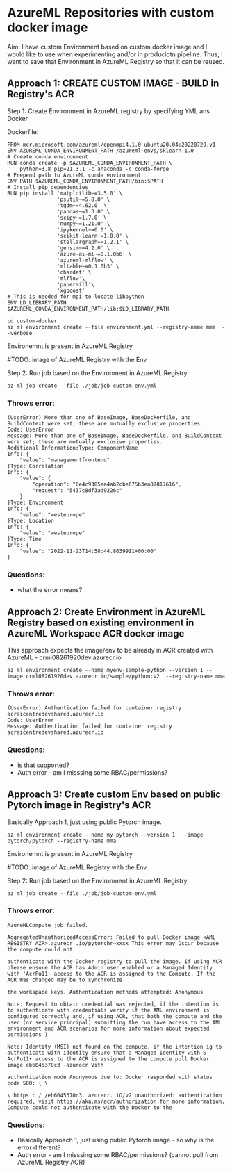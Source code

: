 # AzureML Repositories with custom docker image

Aim: I have custom Environment based on custom docker image and I would like to use when experimenting and/or in produciotn pipeline. Thus, I want to save that Environment in AzureML Registry so that it can be reused.


## Approach 1: CREATE CUSTOM IMAGE - BUILD in Registry's ACR

Step 1: Create Environment in AzureML registry by specifying YML ans Docker


Dockerfile:
```shell
FROM mcr.microsoft.com/azureml/openmpi4.1.0-ubuntu20.04:20220729.v1
ENV AZUREML_CONDA_ENVIRONMENT_PATH /azureml-envs/sklearn-1.0
# Create conda environment
RUN conda create -p $AZUREML_CONDA_ENVIRONMENT_PATH \
    python=3.8 pip=21.3.1 -c anaconda -c conda-forge
# Prepend path to AzureML conda environment
ENV PATH $AZUREML_CONDA_ENVIRONMENT_PATH/bin:$PATH
# Install pip dependencies
RUN pip install 'matplotlib~=3.5.0' \
                'psutil~=5.8.0' \
                'tqdm~=4.62.0' \
                'pandas~=1.3.0' \
                'scipy~=1.7.0' \
                'numpy~=1.21.0' \
                'ipykernel~=6.0' \
                'scikit-learn~=1.0.0' \
                'stellargraph~=1.2.1' \
                'gensim~=4.2.0' \
                'azure-ai-ml~=0.1.0b6' \
                'azureml-mlflow' \
                'mltable~=0.1.0b3' \
                'chardet' \
                'mlflow'\
                'papermill'\
                'xgboost'
# This is needed for mpi to locate libpython
ENV LD_LIBRARY_PATH $AZUREML_CONDA_ENVIRONMENT_PATH/lib:$LD_LIBRARY_PATH
```

```shell
cd custom-docker
az ml environment create --file environment.yml --registry-name mma  --verbose
```

Environemnt is present in AzureML Registry

#TODO: image of AzureML Registry with the Env 

Step 2: Run job based on the Environment in AzureML Registry

```shell
az ml job create --file ./job/job-custom-env.yml
```

### Throws error:
```shell
(UserError) More than one of BaseImage, BaseDockerfile, and BuildContext were set; these are mutually exclusive properties.
Code: UserError
Message: More than one of BaseImage, BaseDockerfile, and BuildContext were set; these are mutually exclusive properties.
Additional Information:Type: ComponentName
Info: {
    "value": "managementfrontend"
}Type: Correlation
Info: {
    "value": {
        "operation": "6e4c9385ea4ab2cbe675b3ea87817616",
        "request": "5437c8df3ad9226c"
    }
}Type: Environment
Info: {
    "value": "westeurope"
}Type: Location
Info: {
    "value": "westeurope"
}Type: Time
Info: {
    "value": "2022-11-23T14:58:44.8639911+00:00"
}
```

### Questions:
- what the error means?


## Approach 2: Create Environment in AzureML Registry based on existing environment in AzureML Workspace ACR docker image
This approach expects the image/env to be already in ACR created with AzureML - crml08261920dev.azurecr.io 

```
az ml environment create --name myenv-sample-python --version 1 --image crml08261920dev.azurecr.io/sample/python:v2  --registry-name mma
```

### Throws error:
```
(UserError) Authentication failed for container registry acraicentredevshared.azurecr.io
Code: UserError
Message: Authentication failed for container registry acraicentredevshared.azurecr.io
```
### Questions:
- is that supported?
- Auth error - am I misssing some RBAC/permissions?



## Approach 3: Create custom Env based on public Pytorch image in Registry's ACR
Basically Approach 1, just using public Pytorch image.

```
az ml environment create --name my-pytorch --version 1  --image pytorch/pytorch --registry-name mma
```

Environemnt is present in AzureML Registry

#TODO: image of AzureML Registry with the Env 

Step 2: Run job based on the Environment in AzureML Registry

```shell
az ml job create --file ./job/job-custom-env.yml
```
### Throws error:
```
AzureHLCompute job failed.

AggregatedUnauthorizedAccessError: Failed to pull Docker image <AML REGISTRY AZR>.azurecr .io/pytorchr—xxxx This error may Occur because the compute could not

authenticate with the Docker registry to pull the image. If using ACR please ensure the ACR has Admin user enabled or a Managed Identity with 'AcrPu11- access to the ACR is assigned to the Compute. If the ACR Was changed may be to synchronize

the workspace keys. Authentication methods attempted: Anonymous

Note: Request to obtain credential was rejected, if the intention is to authenticate with credentials verify if the AML environment is configured correctly and, if using ACR, that both the compute and the user (or service principal) submitting the run have access to the AML environment and ACR scenarios for more information about expected permissions )

Note: Identity (MSI) not found on the compute, if the intention ig to authenticate with identity ensure that a Managed Identity with S AcrPu11• access to the ACR is assigned to the compute pull Docker image eb6045370c3 -azurecr Vith

authentication mode Anonymous due to: Docker responded with status code 500: { \

\ https : / /eb6045370c3. azurecr. iO/v2 unauthorized: authentication required, visit https://aka.ms/acr/authorization for more information. Compute could not authenticate with the Docker to the
```

### Questions:
- Basically Approach 1, just using public Pytorch image - so why is the error different?
- Auth error - am I misssing some RBAC/permissions? (cannot pull from AzureML Registry ACR)

